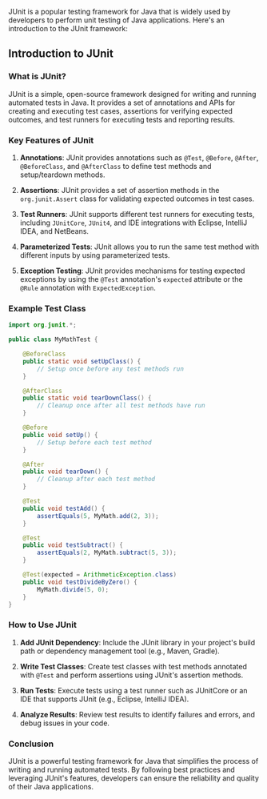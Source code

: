 JUnit is a popular testing framework for Java that is widely used by developers to perform unit testing of Java applications. Here's an introduction to the JUnit framework:

## Introduction to JUnit

### What is JUnit?

JUnit is a simple, open-source framework designed for writing and running automated tests in Java. It provides a set of annotations and APIs for creating and executing test cases, assertions for verifying expected outcomes, and test runners for executing tests and reporting results.

### Key Features of JUnit

1. **Annotations**: JUnit provides annotations such as `@Test`, `@Before`, `@After`, `@BeforeClass`, and `@AfterClass` to define test methods and setup/teardown methods.

2. **Assertions**: JUnit provides a set of assertion methods in the `org.junit.Assert` class for validating expected outcomes in test cases.

3. **Test Runners**: JUnit supports different test runners for executing tests, including `JUnitCore`, `JUnit4`, and IDE integrations with Eclipse, IntelliJ IDEA, and NetBeans.

4. **Parameterized Tests**: JUnit allows you to run the same test method with different inputs by using parameterized tests.

5. **Exception Testing**: JUnit provides mechanisms for testing expected exceptions by using the `@Test` annotation's `expected` attribute or the `@Rule` annotation with `ExpectedException`.

### Example Test Class

```java
import org.junit.*;

public class MyMathTest {

    @BeforeClass
    public static void setUpClass() {
        // Setup once before any test methods run
    }

    @AfterClass
    public static void tearDownClass() {
        // Cleanup once after all test methods have run
    }

    @Before
    public void setUp() {
        // Setup before each test method
    }

    @After
    public void tearDown() {
        // Cleanup after each test method
    }

    @Test
    public void testAdd() {
        assertEquals(5, MyMath.add(2, 3));
    }

    @Test
    public void testSubtract() {
        assertEquals(2, MyMath.subtract(5, 3));
    }

    @Test(expected = ArithmeticException.class)
    public void testDivideByZero() {
        MyMath.divide(5, 0);
    }
}
```

### How to Use JUnit

1. **Add JUnit Dependency**: Include the JUnit library in your project's build path or dependency management tool (e.g., Maven, Gradle).

2. **Write Test Classes**: Create test classes with test methods annotated with `@Test` and perform assertions using JUnit's assertion methods.

3. **Run Tests**: Execute tests using a test runner such as JUnitCore or an IDE that supports JUnit (e.g., Eclipse, IntelliJ IDEA).

4. **Analyze Results**: Review test results to identify failures and errors, and debug issues in your code.

### Conclusion

JUnit is a powerful testing framework for Java that simplifies the process of writing and running automated tests. By following best practices and leveraging JUnit's features, developers can ensure the reliability and quality of their Java applications.